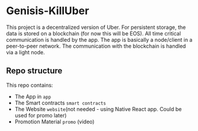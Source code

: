 # Genisis-KillUber

This project is a decentralized version of Uber. For persistent storage, the data is stored on a blockchain (for now this will be EOS). All time critical communication is handled by the app. The app is basically a node/client in a peer-to-peer network. The communication with the blockchain is handled via a light node.

## Repo structure

This repo contains:
-  The App in `app`
-  The Smart contracts `smart contracts`
-  The Website `website`(not needed - using Native React app. Could be used for promo later)
-  Promotion Material `promo` (video)
